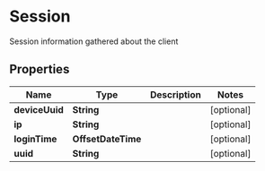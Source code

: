 

# Session

Session information gathered about the client

## Properties

| Name | Type | Description | Notes |
|------------ | ------------- | ------------- | -------------|
|**deviceUuid** | **String** |  |  [optional] |
|**ip** | **String** |  |  [optional] |
|**loginTime** | **OffsetDateTime** |  |  [optional] |
|**uuid** | **String** |  |  [optional] |



